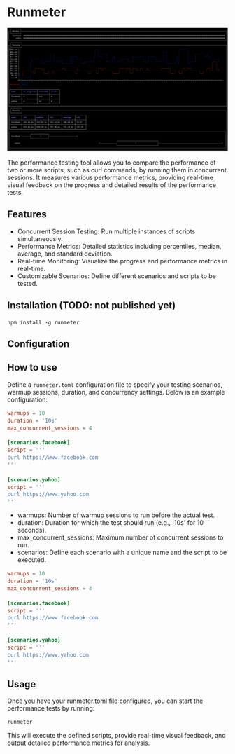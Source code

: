 # Runmeter

![screenshot](https://github.com/pooyahrtn/runmeter/blob/main/screenshots/screenshot.png)

The performance testing tool allows you to compare the performance of two or more scripts, such as curl commands, by running them in concurrent sessions. It measures various performance metrics, providing real-time visual feedback on the progress and detailed results of the performance tests.

## Features

- Concurrent Session Testing: Run multiple instances of scripts simultaneously.
- Performance Metrics: Detailed statistics including percentiles, median, average, and standard deviation.
- Real-time Monitoring: Visualize the progress and performance metrics in real-time.
- Customizable Scenarios: Define different scenarios and scripts to be tested.

## Installation (TODO: not published yet)

```
npm install -g runmeter
```

## Configuration

## How to use

Define a `runmeter.toml` configuration file to specify your testing scenarios, warmup sessions, duration, and concurrency settings. Below is an example configuration:

```toml
warmups = 10
duration = '10s'
max_concurrent_sessions = 4

[scenarios.facebook]
script = '''
curl https://www.facebook.com
'''

[scenarios.yahoo]
script = '''
curl https://www.yahoo.com
'''
```

- warmups: Number of warmup sessions to run before the actual test.
- duration: Duration for which the test should run (e.g., '10s' for 10 seconds).
- max_concurrent_sessions: Maximum number of concurrent sessions to run.
- scenarios: Define each scenario with a unique name and the script to be executed.

```toml
warmups = 10
duration = '10s'
max_concurrent_sessions = 4

[scenarios.facebook]
script = '''
curl https://www.facebook.com
'''

[scenarios.yahoo]
script = '''
curl https://www.yahoo.com
'''
```

## Usage

Once you have your runmeter.toml file configured, you can start the performance tests by running:

```sh
runmeter
```

This will execute the defined scripts, provide real-time visual feedback, and output detailed performance metrics for analysis.
